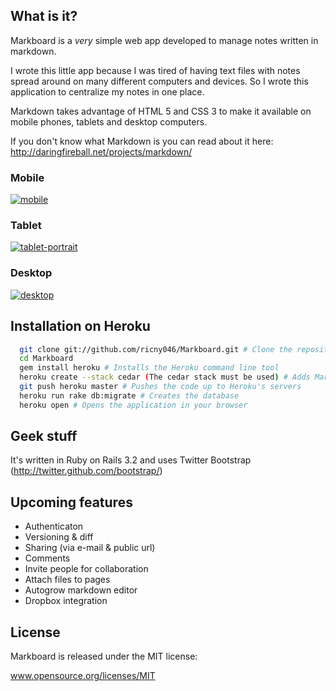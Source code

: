 ## What is it?

Markboard is a *very* simple web app developed to manage notes written in markdown.

I wrote this little app because I was tired of having text files with notes spread around on many different computers and devices. So I wrote this application to centralize my notes in one place.

Markdown takes advantage of HTML 5 and CSS 3 to make it available on mobile phones, tablets and desktop computers.

If you don't know what Markdown is you can read about it here: http://daringfireball.net/projects/markdown/

### Mobile
<div class="thumbnail"><a href="https://skitch.com/richard.nystrom/g6573/mobile"><img src="https://img.skitch.com/20120205-jj7ukdp18mn4p8sr48r1wkps46.preview.jpg" alt="mobile" /></a><br /></div>

### Tablet
<div class="thumbnail"><a href="https://skitch.com/richard.nystrom/g656w/tablet-portrait"><img src="https://img.skitch.com/20120205-xtkc28giu6fng2iitu7k7g1m1i.preview.jpg" alt="tablet-portrait" /></a><br /></div>

### Desktop
<div class="thumbnail"><a href="https://skitch.com/richard.nystrom/g656a/desktop"><img src="https://img.skitch.com/20120205-nex3r5tc6p6rfai3tuw8qyiimi.preview.jpg" alt="desktop" /></a><br /></div>

## Installation on Heroku

```bash
  git clone git://github.com/ricny046/Markboard.git # Clone the repository
  cd Markboard 
  gem install heroku # Installs the Heroku command line tool
  heroku create --stack cedar (The cedar stack must be used) # Adds Markboard to Heroku
  git push heroku master # Pushes the code up to Heroku's servers
  heroku run rake db:migrate # Creates the database
  heroku open # Opens the application in your browser
```

## Geek stuff

It's written in Ruby on Rails 3.2 and uses Twitter Bootstrap (http://twitter.github.com/bootstrap/)

## Upcoming features

* Authenticaton
* Versioning & diff
* Sharing (via e-mail & public url)
* Comments
* Invite people for collaboration
* Attach files to pages
* Autogrow markdown editor
* Dropbox integration

## License

Markboard is released under the MIT license:

www.opensource.org/licenses/MIT
